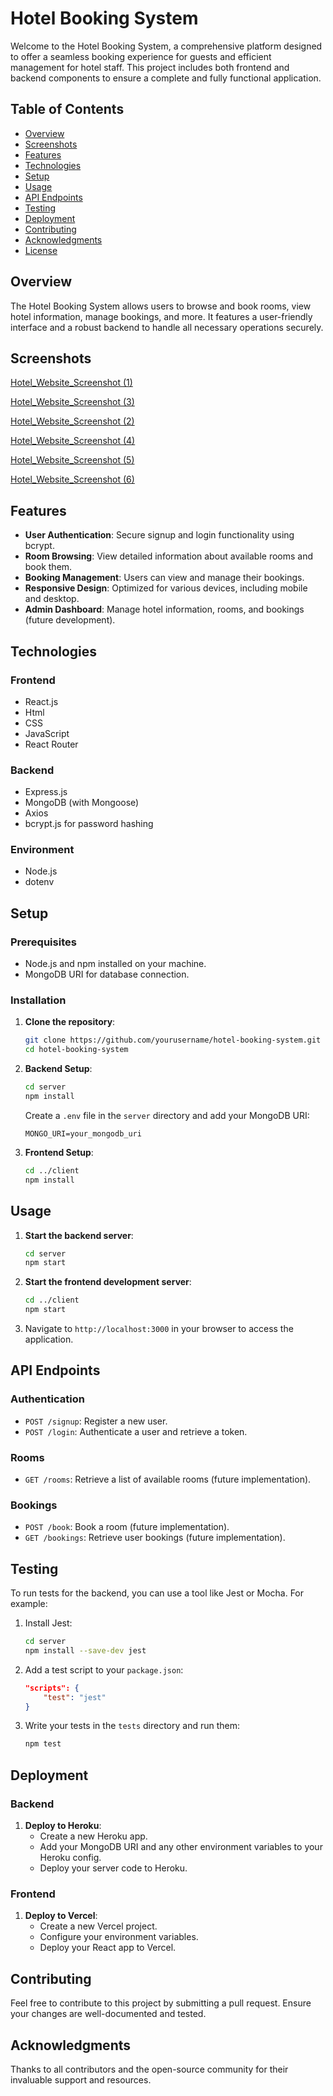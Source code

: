 # Hotel Booking System

Welcome to the Hotel Booking System, a comprehensive platform designed to offer a seamless booking experience for guests and efficient management for hotel staff. This project includes both frontend and backend components to ensure a complete and fully functional application.

## Table of Contents
- [Overview](#overview)
- [Screenshots](#Screenshots)
- [Features](#features)
- [Technologies](#technologies)
- [Setup](#setup)
- [Usage](#usage)
- [API Endpoints](#api-endpoints)
- [Testing](#testing)
- [Deployment](#deployment)
- [Contributing](#contributing)
- [Acknowledgments](#acknowledgments)
- [License](#license)

## Overview
The Hotel Booking System allows users to browse and book rooms, view hotel information, manage bookings, and more. It features a user-friendly interface and a robust backend to handle all necessary operations securely.

## Screenshots
[Hotel_Website_Screenshot (1)](https://github.com/user-attachments/assets/ed467e1d-39b7-4c78-b9ac-45ad72f0a28c)

[Hotel_Website_Screenshot (3)](https://github.com/user-attachments/assets/de771312-1513-40bd-b074-297eca3e5182)

[Hotel_Website_Screenshot (2)](https://github.com/user-attachments/assets/6d5f1327-18b8-43ed-aa0e-7cbea12d6f66)

[Hotel_Website_Screenshot (4)](https://github.com/user-attachments/assets/528da01e-5f77-4b59-b5da-a686e8ee47b6)

[Hotel_Website_Screenshot (5)](https://github.com/user-attachments/assets/ca96f08f-7d6f-4ae4-8589-b17dbf3f53d4)

[Hotel_Website_Screenshot (6)](https://github.com/user-attachments/assets/37aec9db-1fa2-42ad-8b9e-57c002fbcec9)


## Features
- **User Authentication**: Secure signup and login functionality using bcrypt.
- **Room Browsing**: View detailed information about available rooms and book them.
- **Booking Management**: Users can view and manage their bookings.
- **Responsive Design**: Optimized for various devices, including mobile and desktop.
- **Admin Dashboard**: Manage hotel information, rooms, and bookings (future development).

## Technologies
### Frontend
- React.js
- Html
- CSS
- JavaScript
- React Router

### Backend
- Express.js
- MongoDB (with Mongoose)
- Axios
- bcrypt.js for password hashing

### Environment
- Node.js
- dotenv

## Setup
### Prerequisites
- Node.js and npm installed on your machine.
- MongoDB URI for database connection.

### Installation
1. **Clone the repository**:
    ```bash
    git clone https://github.com/yourusername/hotel-booking-system.git
    cd hotel-booking-system
    ```

2. **Backend Setup**:
    ```bash
    cd server
    npm install
    ```

    Create a `.env` file in the `server` directory and add your MongoDB URI:
    ```
    MONGO_URI=your_mongodb_uri
    ```

3. **Frontend Setup**:
    ```bash
    cd ../client
    npm install
    ```

## Usage
1. **Start the backend server**:
    ```bash
    cd server
    npm start
    ```

2. **Start the frontend development server**:
    ```bash
    cd ../client
    npm start
    ```

3. Navigate to `http://localhost:3000` in your browser to access the application.

## API Endpoints
### Authentication
- `POST /signup`: Register a new user.
- `POST /login`: Authenticate a user and retrieve a token.

### Rooms
- `GET /rooms`: Retrieve a list of available rooms (future implementation).

### Bookings
- `POST /book`: Book a room (future implementation).
- `GET /bookings`: Retrieve user bookings (future implementation).

## Testing
To run tests for the backend, you can use a tool like Jest or Mocha. For example:
1. Install Jest:
    ```bash
    cd server
    npm install --save-dev jest
    ```

2. Add a test script to your `package.json`:
    ```json
    "scripts": {
        "test": "jest"
    }
    ```

3. Write your tests in the `tests` directory and run them:
    ```bash
    npm test
    ```

## Deployment
### Backend
1. **Deploy to Heroku**:
    - Create a new Heroku app.
    - Add your MongoDB URI and any other environment variables to your Heroku config.
    - Deploy your server code to Heroku.

### Frontend
1. **Deploy to Vercel**:
    - Create a new Vercel project.
    - Configure your environment variables.
    - Deploy your React app to Vercel.

## Contributing
Feel free to contribute to this project by submitting a pull request. Ensure your changes are well-documented and tested.

## Acknowledgments
Thanks to all contributors and the open-source community for their invaluable support and resources.

